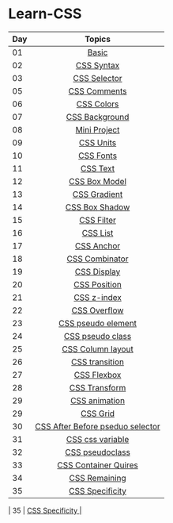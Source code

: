 # Learn-CSS

| Day |   Topics     | 
| ----- | :------------------: |
| 01    |  [ Basic ](./01_Basic/basis.md) |
| 02    |  [ CSS Syntax ](./02_CSS_Syntax/syntax.md) |
| 03    |  [ CSS Selector ](./03_CSS_Selectors/css_selectors.md) |
| 05    |  [ CSS Comments ](./04_CSS_Comments/comments.md) |
| 06    |  [ CSS Colors ](./05_Colors/colors.md) |
| 07    |  [ CSS Background ](./06_Background/background.md) |
| 08    |  [ Mini Project ](./07_Mini_Project/index.html) |
| 09    |  [ CSS Units ](./08_Units/unites.md) |
| 10    |  [ CSS Fonts ](./03_JavaScript_Note/README.md) |
| 11    |  [ CSS Text ](./03_JavaScript_Note/README.md) |
| 12    |  [ CSS Box Model ](./03_JavaScript_Note/README.md) |
| 13    |  [ CSS Gradient ](./03_JavaScript_Note/README.md) |
| 14    |  [ CSS Box Shadow ](./03_JavaScript_Note/README.md) |
| 15    |  [ CSS Filter ](./03_JavaScript_Note/README.md) |
| 16    |  [ CSS List ](./03_JavaScript_Note/README.md) |
| 17    |  [ CSS Anchor ](./03_JavaScript_Note/README.md) |
| 18    |  [ CSS Combinator ](./03_JavaScript_Note/README.md) |
| 19    |  [ CSS Display ](./03_JavaScript_Note/README.md) |
| 20    |  [ CSS Position ](./03_JavaScript_Note/README.md) |
| 21    |  [ CSS z-index ](./03_JavaScript_Note/README.md) |
| 22    |  [ CSS Overflow ](./03_JavaScript_Note/README.md) |
| 23    |  [ CSS pseudo element ](./03_JavaScript_Note/README.md) |
| 24    |  [ CSS pseudo class ](./03_JavaScript_Note/README.md) |
| 25    |  [ CSS Column layout ](./03_JavaScript_Note/README.md) |
| 26    |  [ CSS transition ](./03_JavaScript_Note/README.md) |
| 27    |  [ CSS Flexbox ](./03_JavaScript_Note/README.md) |
| 28    |  [ CSS Transform ](./03_JavaScript_Note/README.md) |
| 29    |  [ CSS animation ](./03_JavaScript_Note/README.md) |
| 29    |  [ CSS Grid ](./03_JavaScript_Note/README.md) |
| 30    |  [ CSS After Before pseduo selector ](./03_JavaScript_Note/README.md) |
| 31    |  [ CSS css variable ](./03_JavaScript_Note/README.md) |
| 32    |  [ CSS pseudoclass ](./03_JavaScript_Note/README.md) |
| 33    |  [ CSS Container Quires ](./03_JavaScript_Note/README.md) |
| 34    |  [ CSS Remaining ](./03_JavaScript_Note/README.md) |
| 35    |  [ CSS Specificity ](./03_JavaScript_Note/README.md) |

| 35    |  [ CSS Specificity ](./03_JavaScript_Note/README.md) |






